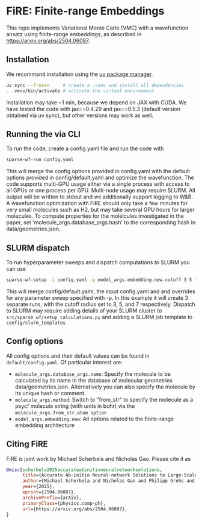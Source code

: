 # FiRE: Finite-range Embeddings

This repo implements Variational Monte Carlo (VMC) with a wavefunction ansatz using finite-range embeddings, as described in https://arxiv.org/abs/2504.06087.

## Installation

We recommand installation using the [uv package manager](https://docs.astral.sh/uv/getting-started/installation/).

```bash
uv sync --frozen     # create a .venv and install all dependencies
. .venv/bin/activate # activate the virtual environment
```

Installation may take ~1 min, because we depend on JAX with CUDA.
We have tested the code with jax==0.4.29 and jax==0.5.3 (default version obtained via uv sync), but other versions may work as well.

## Running the via CLI
To run the code, create a config.yaml file and run the code with

```bash
sparse-wf-run config.yaml
```

This will merge the config options provided in config.yaml with the default options provided in config/default.yaml and optimize the wavefunction.
The code supports multi-GPU usage either via a single process with access to all GPUs or one process per GPU. Multi-node usage may require SLURM.
All output will be written to stdout and we additionally support logging to W&B.
A wavefunction optimization with FiRE should only take a few minutes for very small molecules such as H2, but may take several GPU hours for larger molecules.
To compute properties for the molelcules investigated in the paper, set 'molecule_args.database_args.hash' to the corresponding hash in data/geometries.json.

## SLURM dispatch

To run hyperparameter sweeps and dispatch computations to SLURM you can use
```bash
sparse-wf-setup -i config.yaml -p model_args.embedding.new.cutoff 3 5 7
```
This will merge config/default.yaml, the input config.yaml and and overrides for any parameter sweep specified with -p. In this example it will create 3 separate runs, with the cutoff radius set to 3, 5, and 7 respectively.
Dispatch to SLURM may require adding details of your SLURM cluster to ``src/sparse_wf/setup_calculations.py`` and adding a SLURM job template to ``config/slurm_templates``

## Config options

All config options and their default values can be found in ``default/config.yaml``.
Of particular interest are:

- ``molecule_args.database_args.name``: Specify the molecule to be calculated by its name in the database of molecular geometries data/geometries.json. Alternatively you can also specify the molecule by its unique hash or comment.
- ``molecule_args.method``: Switch to "from_str" to specify the molecule as a psycf molecule string (with units in bohr) via the ``molecule_args.from_str.atom option
``
- ``model_args.embedding.new``: All options related to the finite-range embedding architecture

## Citing FiRE
FiRE is joint work by Michael Scherbela and Nicholas Gao. Please cite it as

```bibtex
@misc{scherbela2025accurateabinitioneuralnetworksolutions,
      title={Accurate Ab-initio Neural-network Solutions to Large-Scale Electronic Structure Problems},
      author={Michael Scherbela and Nicholas Gao and Philipp Grohs and Stephan Günnemann},
      year={2025},
      eprint={2504.06087},
      archivePrefix={arXiv},
      primaryClass={physics.comp-ph},
      url={https://arxiv.org/abs/2504.06087},
}
```













